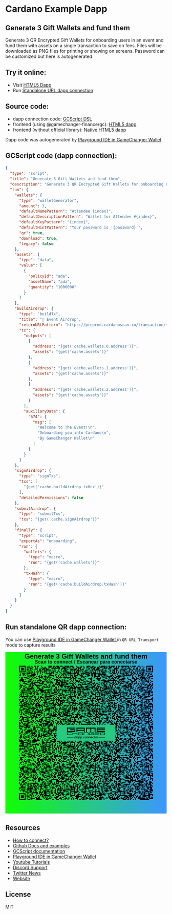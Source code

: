
# Cardano Example Dapp

## **Generate 3 Gift Wallets and fund them**

Generate 3 QR Encrypted Gift Wallets for onboarding users in an event and fund them with assets on a single transaction to save on fees. Files will be downloaded as PNG files for printing or showing on screens. Password can be customized but here is autogenerated


## Try it online: 

-  Visit [HTML5 Dapp](https://gamechangerfinance.github.io/gamechanger.wallet/examples/Generate%203%20Gift%20Wallets%20and%20fund%20them.html)
-  Run [Standalone URL dapp connection](https://beta-wallet.gamechanger.finance/api/2/run/1-H4sIAAAAAAAAA61UX2_TMBD_KsY8FKQp3RgCqW9jGx0CjTINTQj64MaXxpJjZ_Z5TVb1S_CO-Ip8BM5JuqRs4o9EHlrn7n6_8_3ucmuOdQl8wn3qVIl8j6NCHQ1TMOAEAjtkU5UhuxJaA3omjGRZoB_MoaB4CS1UWbOL-nDBTk3q6hJB7lJk1jFrFlY4qcySBQ_OM2WImsENGNzNwVYKcya8j1BLUcwTSgNDJ4wXaczM0DIvbiD6MwCfsNdKgyeo1mwBTNqV0VZIuonwbHY-ZVnjjzcpnTIY70Fnn9tVczSMqgIwxDSj1CvrJEvpfsSVBo-2ULfEtQjIcnDAFOkS0C676iXp4gLpseartuZ47JRuLZ1Q1lGoKGwwyCeHUc1MBI3nooCZQAQXRT2ig5EAbK3or9rwu7iTXvw-vJW5qe0O-fge9C3UPeSe94w06d2fbCCdtjpQsaP19m0zItC14xN0AQjeCb1917AUac0nmdAeNlRq08aBGlKgIIYboQO9fl7z0mqV1m-IgQsZXQ0kCnJnuQ6COoZEyw_2m4dv5kS-CErLI-Wks-UgRWO-rAaz_eP712_stBm1bTg1DDA48_HiXV93jlj6yXhcOiidlUlKEyuM9TQJibLjwQCO11idCZ9HCbGKyW3AMsRSqSYhpQPvo9BLwCejVKQ5JN1oJPtJ5x893fBeop3Y1hgDNnt_4jv4z3zP_o1vTiGhUloJV5_E7pIYL14-j3-FX5Ie_Ap0aguIH-1lDm0jHn0xxP2-3wq1DbQTKOS4Fb3xv6rZlCbhOBdmCa5bKOSZb-jZ414tzf3-R-tl5ZvOxH7sXHw4Mwn1EKpYxDx-CChoR8gZuEJ5Tz32_Rj7sCgUPpCqsQ-S7eQaXK9VnmfKUAn1kGG7h6EqrcOjyNHvyt_tlUKkzm4DHmpkl7Md1L8C_ioO4RqS-PwEU53SqToGAAA)

## Source code:

- dapp connection code: [GCScript DSL](Generate%203%20Gift%20Wallets%20and%20fund%20them.gcscript)
- frontend (using @gamechanger-finance/gc): [HTML5 dapp](Generate%203%20Gift%20Wallets%20and%20fund%20them.html)
- frontend (without official library): [Native HTML5 dapp](Generate%203%20Gift%20Wallets%20and%20fund%20them_nolib.html)

Dapp code was autogenerated by [Playground IDE in GameChanger Wallet ](https://beta-wallet.gamechanger.finance/playground)

## GCScript code (dapp connection):
```json
{
  "type": "script",
  "title": "Generate 3 Gift Wallets and fund them",
  "description": "Generate 3 QR Encrypted Gift Wallets for onboarding users in an event and fund them with assets on a single transaction to save on fees. Files will be downloaded as PNG files for printing or showing on screens. Password can be customized but here is autogenerated",
  "run": {
    "wallets": {
      "type": "walletGenerator",
      "amount": 3,
      "defaultNamePattern": "Attendee {index}",
      "defaultDescriptionPattern": "Wallet for Attendee #{index}",
      "defaultKeyPattern": "{index}",
      "defaultHintPattern": "Your password is '{password}'",
      "qr": true,
      "download": true,
      "legacy": false
    },
    "assets": {
      "type": "data",
      "value": [
        {
          "policyId": "ada",
          "assetName": "ada",
          "quantity": "1000000"
        }
      ]
    },
    "buildAirdrop": {
      "type": "buildTx",
      "title": "💝 Event Airdrop",
      "returnURLPattern": "https://preprod.cardanoscan.io/transaction/{txHash}",
      "tx": {
        "outputs": [
          {
            "address": "{get('cache.wallets.0.address')}",
            "assets": "{get('cache.assets')}"
          },
          {
            "address": "{get('cache.wallets.1.address')}",
            "assets": "{get('cache.assets')}"
          },
          {
            "address": "{get('cache.wallets.2.address')}",
            "assets": "{get('cache.assets')}"
          }
        ],
        "auxiliaryData": {
          "674": {
            "msg": [
              "Welcome to The Event!\n",
              "Onboarding you into Cardano\n",
              "By GameChanger Wallet\n"
            ]
          }
        }
      }
    },
    "signAirdrop": {
      "type": "signTxs",
      "txs": [
        "{get('cache.buildAirdrop.txHex')}"
      ],
      "detailedPermissions": false
    },
    "submitAirdrop": {
      "type": "submitTxs",
      "txs": "{get('cache.signAirdrop')}"
    },
    "finally": {
      "type": "script",
      "exportAs": "onboarding",
      "run": {
        "wallets": {
          "type": "macro",
          "run": "{get('cache.wallets')}"
        },
        "txHash": {
          "type": "macro",
          "run": "{get('cache.buildAirdrop.txHash')}"
        }
      }
    }
  }
}
```

## Run standalone QR dapp connection: 

You can use [Playground IDE in GameChanger Wallet ](https://beta-wallet.gamechanger.finance/playground) in `QR URL Transport` mode to capture results

[![This GCScript/URL is too large! make it shorter uploading parts to GCFS. Unable to generate QR code](Generate%203%20Gift%20Wallets%20and%20fund%20them.png)](https://gamechangerfinance.github.io/gamechanger.wallet/examples/Generate%203%20Gift%20Wallets%20and%20fund%20them.png)

## Resources
- [How to connect?](https://www.npmjs.com/package/@gamechanger-finance/gc)
- [Github Docs and examples](https://github.com/GameChangerFinance/gamechanger.wallet/)
- [GCScript documentation](https://beta-wallet.gamechanger.finance/doc/api/v2/api.html)
- [Playground IDE in GameChanger Wallet ](https://beta-wallet.gamechanger.finance/playground)
- [Youtube Tutorials](https://www.youtube.com/@gamechanger.finance)
- [Discord Support](https://discord.gg/vpbfyRaDKG)
- [Twitter News](https://twitter.com/GameChangerOk)
- [Website](https://gamechanger.finance)

## License
MIT 
    
